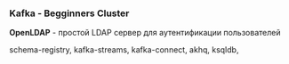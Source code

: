 ### Kafka - Begginners Cluster

**OpenLDAP** - простой LDAP сервер для аутентификации пользователей

schema-registry, kafka-streams, kafka-connect, akhq, ksqldb,

